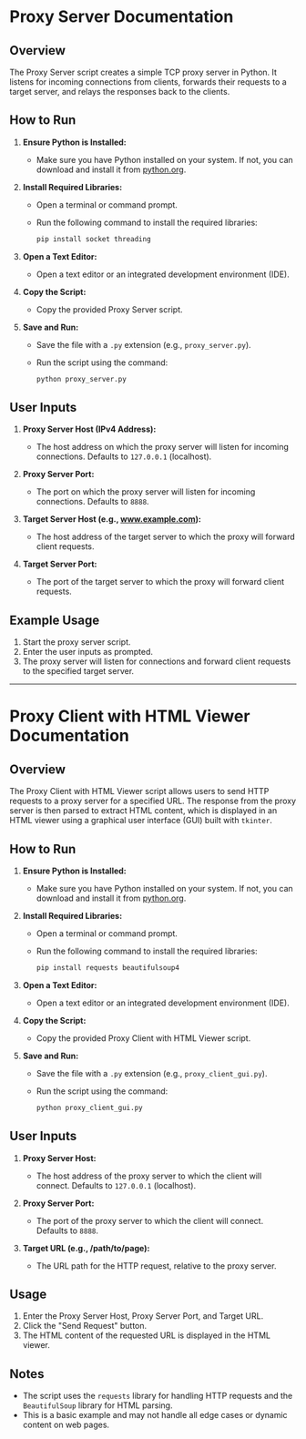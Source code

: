 # Proxy Server Documentation

## Overview

The Proxy Server script creates a simple TCP proxy server in Python. It listens for incoming connections from clients, forwards their requests to a target server, and relays the responses back to the clients.

## How to Run

1. **Ensure Python is Installed:**
   - Make sure you have Python installed on your system. If not, you can download and install it from [python.org](https://www.python.org/).

2. **Install Required Libraries:**
   - Open a terminal or command prompt.
   - Run the following command to install the required libraries:

     ```bash
     pip install socket threading
     ```

3. **Open a Text Editor:**
   - Open a text editor or an integrated development environment (IDE).

4. **Copy the Script:**
   - Copy the provided Proxy Server script.

5. **Save and Run:**
   - Save the file with a `.py` extension (e.g., `proxy_server.py`).
   - Run the script using the command:

     ```bash
     python proxy_server.py
     ```

## User Inputs

1. **Proxy Server Host (IPv4 Address):**
   - The host address on which the proxy server will listen for incoming connections. Defaults to `127.0.0.1` (localhost).

2. **Proxy Server Port:**
   - The port on which the proxy server will listen for incoming connections. Defaults to `8888`.

3. **Target Server Host (e.g., www.example.com):**
   - The host address of the target server to which the proxy will forward client requests.

4. **Target Server Port:**
   - The port of the target server to which the proxy will forward client requests.

## Example Usage

1. Start the proxy server script.
2. Enter the user inputs as prompted.
3. The proxy server will listen for connections and forward client requests to the specified target server.

---

# Proxy Client with HTML Viewer Documentation

## Overview

The Proxy Client with HTML Viewer script allows users to send HTTP requests to a proxy server for a specified URL. The response from the proxy server is then parsed to extract HTML content, which is displayed in an HTML viewer using a graphical user interface (GUI) built with `tkinter`.

## How to Run

1. **Ensure Python is Installed:**
   - Make sure you have Python installed on your system. If not, you can download and install it from [python.org](https://www.python.org/).

2. **Install Required Libraries:**
   - Open a terminal or command prompt.
   - Run the following command to install the required libraries:

     ```bash
     pip install requests beautifulsoup4
     ```

3. **Open a Text Editor:**
   - Open a text editor or an integrated development environment (IDE).

4. **Copy the Script:**
   - Copy the provided Proxy Client with HTML Viewer script.

5. **Save and Run:**
   - Save the file with a `.py` extension (e.g., `proxy_client_gui.py`).
   - Run the script using the command:

     ```bash
     python proxy_client_gui.py
     ```

## User Inputs

1. **Proxy Server Host:**
   - The host address of the proxy server to which the client will connect. Defaults to `127.0.0.1` (localhost).

2. **Proxy Server Port:**
   - The port of the proxy server to which the client will connect. Defaults to `8888`.

3. **Target URL (e.g., /path/to/page):**
   - The URL path for the HTTP request, relative to the proxy server.

## Usage

1. Enter the Proxy Server Host, Proxy Server Port, and Target URL.
2. Click the "Send Request" button.
3. The HTML content of the requested URL is displayed in the HTML viewer.

## Notes

- The script uses the `requests` library for handling HTTP requests and the `BeautifulSoup` library for HTML parsing.
- This is a basic example and may not handle all edge cases or dynamic content on web pages.